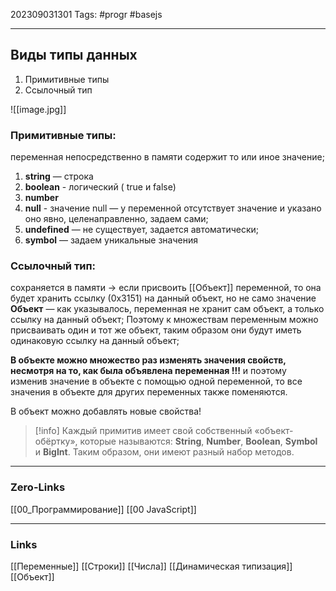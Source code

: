 202309031301
Tags: #progr #basejs 

---
## Виды типы данных
1) Примитивные типы
2) Ссылочный тип

![[image.jpg]]
### Примитивные типы:
переменная непосредственно в памяти содержит то или иное значение; 
1) **string** — строка 
2) **boolean** - логический ( true и false) 
3) **number** 
4) **null** - значение null — у переменной отсутствует значение и указано оно явно, целенаправленно, задаем сами; 
5) **undefined** — не существует, задается автоматически; 
6) **symbol** — задаем уникальные значения

### Ссылочный тип: 
сохраняется в памяти → если присвоить [[Объект]] переменной, то она будет хранить ссылку (0х3151) на данный объект, но не само значение 
**Объект** — как указывалось, переменная не хранит сам объект, а только ссылку на данный объект; Поэтому к множествам переменным можно присваивать один и тот же объект, таким образом они будут иметь одинаковую ссылку на данный объект;

**В объекте можно множество раз изменять значения свойств, несмотря на то, как была объявлена переменная !!!** и поэтому изменив значение в объекте с помощью одной переменной, то все значения в объекте для других переменных также поменяются.

В объект можно добавлять новые свойства!

>[!info]
>Каждый примитив имеет свой собственный «объект-обёртку», которые называются: **String**, **Number**, **Boolean**, **Symbol** и **BigInt**. Таким образом, они имеют разный набор методов.


---
### Zero-Links
[[00_Программирование]]
[[00 JavaScript]]

---
### Links
[[Переменные]]
[[Строки]]
[[Числа]]
[[Динамическая типизация]]
[[Объект]]